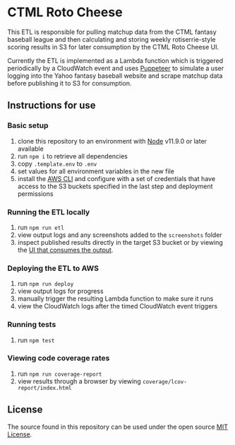 CTML Roto Cheese
==============

This ETL is responsible for pulling matchup data from the CTML fantasy baseball
league and then calculating and storing weekly rotiserrie-style scoring results
in S3 for later consumption by the CTML Roto Cheese UI.

Currently the ETL is implemented as a Lambda function which is triggered
periodically by a CloudWatch event and uses
[Puppeteer](https://github.com/GoogleChrome/puppeteer) to simulate a user
logging into the Yahoo fantasy baseball website and scrape matchup data before
publishing it to S3 for consumption.

## Instructions for use
### Basic setup
1. clone this repository to an environment with [Node][2] v11.9.0 or later
available
1. run `npm i` to retrieve all dependencies
1. copy `.template.env` to `.env`
1. set values for all environment variables in the new file
1. install the [AWS CLI][3] and configure with a set of credentials that have
access to the S3 buckets specified in the last step and deployment permissions

### Running the ETL locally
1. run `npm run etl`
1. view output logs and any screenshots added to the `screenshots` folder
1. inspect published results directly in the target S3 bucket or by viewing the
[UI that consumes the output][4].

### Deploying the ETL to AWS
1. run `npm run deploy`
1. view output logs for progress
1. manually trigger the resulting Lambda function to make sure it runs
1. view the CloudWatch logs after the timed CloudWatch event triggers

### Running tests
1. run `npm test`

### Viewing code coverage rates
1. run `npm run coverage-report`
1. view results through a browser by viewing `coverage/lcov-report/index.html`

## License
The source found in this repository can be used under the open source
[MIT License][1].

[1]:./LICENSE
[2]:https://nodejs.org/en/
[3]:https://aws.amazon.com/cli/
[4]:http://cheese.frozenexports.net
